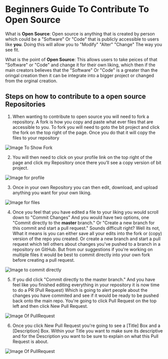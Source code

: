 # Beginners Guide To Contribute To Open Source
What is ************Open Source************: Open source is anything that is created by person which could be a "Software" Or "Code" that is publicly accessible to users like ****you****. Doing this will allow you to "Modify" "Alter" "Change" The way you see fit. 

What is the point of ************Open Source************: This allows users to take peices of that "Software" or "Code" and change it for their own liking, which then if the main creators believes that the "Software" Or "Code" is a greater than the oringal creation then it can be integrate into a bigger project or changed from the orginal creation.    




## Steps on how to contribute to a open source Repositories 

1. When wanting to contribute to open source you will need to fork a repository. A fork is how you copy and paste what ever files that are accessible to you. To fork you will need to goto the bit project and click the fork on the top right of the page. Once you do that it will copy the files to your repository

![Image To Show Fork](https://docs.github.com/assets/images/help/repository/fork_button.jpg)

2. You will then need to click on your profile link on the top right of the page and click my Repository once there you’ll see a copy version of bit project. 

![Image for profile](https://i.gyazo.com/96289483c4166329dc522d424b13dd15.gif)

3. Once in your own Repository you can then edit, download, and upload anything you want for your own liking.

![Image for files](https://i.gyazo.com/b0f59f2a8b2794ec8b763dccfa949d45.gif)

4. Once you feel that you have edited a file to your liking you would scroll down to "Commit Changes" And you would have two options, one "Commit directly to the **master** branch." Or "Create a new branch for this commit and start a pull request." Sounds difficult right? Well its not, What it means is you can either save all your edits into the fork or (copy) version of the repo you created. Or create a new branch and start a pull request which tell others about changes you've pushed to a branch in a repository on GitHub. But from our suggestions if you're working on multiple files it would be best to commit directly into your own fork before creating a pull request.

![Image to commit directly](https://i.gyazo.com/ba0908a1762a1d50fda073d097dac346.gif)

5. If you did click "Commit directly to the master branch." And you have feel like you finished editing everything in your repository it is now time to do a PR (Pull Request) Which is going to alert people about the changes you have commited and see if it would be ready to be pushed back onto the main repo. You're going to click Pull Request on the top left and then click New Pull Request.

![Image Of PullRequest](https://i.gyazo.com/6b0326afdf6ffb3030eee5c4f00d2555.gif)

6. Once you click New Pull Request you're going to see a [Title] Box and a [Description] Box. Within your Title you want to make sure its descriptive and for the Description you want to be sure to explain on what this Pull Request is about.

![Image Of PullRequest](https://i.gyazo.com/d581725482f9cc0fc3875c355907d5f6.gif)


